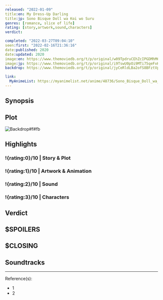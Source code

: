 ```yaml
---
released: "2022-01-09"
title:en: My Dress-Up Darling
title:jp: Sono Bisque Doll wa Koi wo Suru
genres: [romance, slice of life]
rating: [story,artwork,sound,characters]
verdict:

completed: "2022-03-27T09:04:10"
seen:first: "2022-02-16T21:36:16"
date:published: 2020
date:updated: 2020
image:en: https://www.themoviedb.org/t/p/original/w09TpdruCEhZcIPGDMhM6sGDhg7.jpg
image:jp: https://www.themoviedb.org/t/p/original/i9TswU0pOi9MTi75qeFxKqIBwz2.jpg
backdrop: https://www.themoviedb.org/t/p/original/jyCeRldLBa2ofS8BFztVpxl6qaN.jpg

link:
  MyAnimeList: https://myanimelist.net/anime/48736/Sono_Bisque_Doll_wa_Koi_wo_Suru
---
```



## Synopsis

## Plot

![Backdrop#f#fb](https://www.themoviedb.org/t/p/original/2iYfq4Q4IXSmWXU8A4B3Py29jiB.jpg "Source: TMDB")

## Highlights

### !{rating:0}/10 | Story & Plot

### !{rating:1}/10 | Artwork & Animation

### !{rating:2}/10 | Sound

### !{rating:3}/10 | Characters

## Verdict

## $SPOILERS

## $CLOSING

## Soundtracks

***
Reference(s):

- 1
- 2
